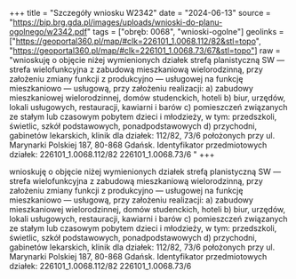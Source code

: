 +++
title = "Szczegóły wniosku W2342"
date = "2024-06-13"
source = "https://bip.brg.gda.pl/images/uploads/wnioski-do-planu-ogolnego/w2342.pdf"
tags = ["obręb: 0068", "wnioski-ogolne"]
geolinks = ["https://geoportal360.pl/map/#clk=226101_1.0068.112/82&stl=topo", "https://geoportal360.pl/map/#clk=226101_1.0068.73/67&stl=topo"]
raw = "wnioskuję o objęcie niżej wymienionych działek strefą planistyczną SW — strefa wielofunkcyjna z zabudową mieszkaniową wielorodzinną, przy założeniu zmiany funkcji z produkcyjno — usługowej na funkcję mieszkaniowo — usługową, przy założeniu realizacji: a) zabudowy mieszkaniowej wielorodzinnej, domów studenckich, hoteli b) biur, urzędów, lokali usługowych, restauracji, kawiarni i barów c) pomieszczeń związanych ze stałym lub czasowym pobytem dzieci i młodzieży, w tym: przedszkoli, świetlic, szkół podstawowych, ponadpodstawowych d) przychodni, gabinetów lekarskich, klinik dla działek: 112/82, 73/6 położonych przy ul. Marynarki Polskiej 187, 80-868 Gdańsk. Identyfikator przedmiotowych działek: 226101_1.0068.112/82 226101_1.0068.73/6 "
+++

wnioskuję o objęcie niżej wymienionych działek strefą planistyczną SW — strefa wielofunkcyjna z
zabudową mieszkaniową wielorodzinną, przy założeniu zmiany funkcji z produkcyjno — usługowej na funkcję
mieszkaniowo — usługową, przy założeniu realizacji:
a) zabudowy mieszkaniowej wielorodzinnej, domów studenckich, hoteli
b) biur, urzędów, lokali usługowych, restauracji, kawiarni i barów
c) pomieszczeń związanych ze stałym lub czasowym pobytem dzieci i młodzieży, w tym: przedszkoli, świetlic,
szkół podstawowych, ponadpodstawowych
d) przychodni, gabinetów lekarskich, klinik
dla działek: 112/82, 73/6 położonych przy ul. Marynarki Polskiej 187, 80-868 Gdańsk.
Identyfikator przedmiotowych działek:
226101_1.0068.112/82
226101_1.0068.73/6



